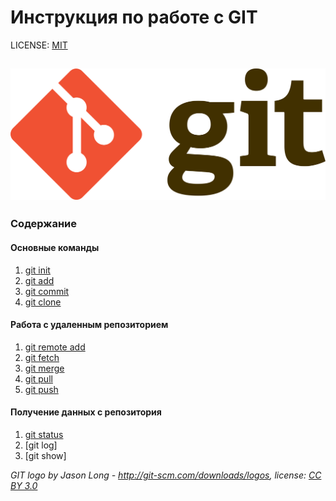 # Инструкция по работе с GIT


LICENSE: [MIT](license.md)

![git-logo](./assets/1920px-Git-logo.svg.png)
---
### **Содержание**

#### Основные команды
1. [git init](/init.md)
2. [git add](add.md)
3. [git commit](commit.md)
4. [git clone](clone.md)
#### Работа с удаленным репозиторием
1. [git remote add](remote.md)
2. [git fetch](/fetch.md)
3. [git merge](merge.md)
4. [git pull](pull.md)
5. [git push](push.md)
#### Получение данных с репозитория
1. [git status](status.md)
2. [git log]
3. [git show]

*GIT logo by Jason Long - http://git-scm.com/downloads/logos, 
license: [CC BY 3.0](https://creativecommons.org/licenses/by/3.0/)*
